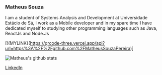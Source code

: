 ### Matheus Souza 

<!--
**MatheusSouzaPereira/MatheusSouzaPereira** is a ✨ _special_ ✨ repository because its `README.md` (this file) appears on your GitHub profile.

Here are some ideas to get you started:

- 🔭 I’m currently working on ...
- 🌱 I’m currently learning ...
- 👯 I’m looking to collaborate on ...
- 🤔 I’m looking for help with ...
- 💬 Ask me about ...
- 📫 How to reach me: ...
- 😄 Pronouns: ...
- ⚡ Fun fact: ...
-->

I am a student of Systems Analysis and Development at Universidade Estácio de Sá, I work as a Mobile developer and in my spare time I have dedicated myself to studying other programming languages ​​such as Java, ReactJs and Node.Js

[!{MYLINK}(https://qrcode-three.vercel.app/api?url=https%3A%2F%2Fgithub.com%2FMatheusSouzaPereira)]


![Matheus's github stats](https://github-readme-stats.vercel.app/api?username=Matheus&show_icons=true&theme=radical)




[LinkedIn](https://www.linkedin.com/in/matheus-souza-pereira-da-silva/)

